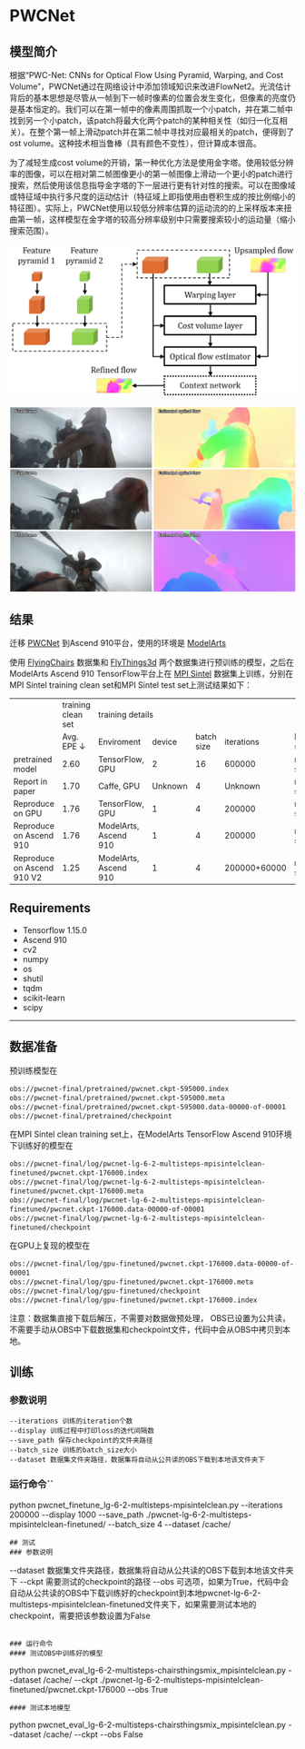 # PWCNet
## 模型简介
根据“PWC-Net: CNNs for Optical Flow Using Pyramid, Warping, and Cost Volume”，PWCNet通过在网络设计中添加领域知识来改进FlowNet2。光流估计背后的基本思想是尽管从一帧到下一帧时像素的位置会发生变化，但像素的亮度仍是基本恒定的。我们可以在第一帧中的像素周围抓取一个小patch，并在第二帧中找到另一个小patch，该patch将最大化两个patch的某种相关性（如归一化互相关）。在整个第一帧上滑动patch并在第二帧中寻找对应最相关的patch，便得到了ost volume。这种技术相当鲁棒（具有颜色不变性），但计算成本很高。

为了减轻生成cost volume的开销，第一种优化方法是使用金字塔。使用较低分辨率的图像，可以在相对第二帧图像更小的第一帧图像上滑动一个更小的patch进行搜索，然后使用该信息指导金字塔的下一层进行更有针对性的搜索。可以在图像域或特征域中执行多尺度的运动估计（特征域上即指使用由卷积生成的按比例缩小的特征图）。实际上，PWCNet使用以较低分辨率估算的运动流的的上采样版本来扭曲第一帧，这样模型在金字塔的较高分辨率级别中只需要搜索较小的运动量（缩小搜索范围）。

![](./img/pwc-net.png)

![](./img/sample.png)
## 结果
迁移 [PWCNet](https://github.com/philferriere/tfoptflow) 到Ascend 910平台，使用的环境是 [ModelArts](https://www.huaweicloud.com/product/modelarts.html)

使用 [FlyingChairs](https://lmb.informatik.uni-freiburg.de/resources/datasets/FlyingChairs.en.html#flyingchairs) 数据集和 [FlyThings3d](https://lmb.informatik.uni-freiburg.de/resources/datasets/SceneFlowDatasets.en.html) 两个数据集进行预训练的模型，之后在ModelArts Ascend 910 TensorFlow平台上在 [MPI Sintel](http://sintel.is.tue.mpg.de/downloads) 数据集上训练，分别在MPI Sintel training clean set和MPI Sintel test set上测试结果如下：

<table>
    <tr>
        <td></td>
        <td >training clean set</td>
        <td colspan="6">training details</td>
    </tr>   
    <tr>
        <td></td>
        <td>Avg. EPE &#8595;</td>
        <td>Enviroment</td>
        <td>device </td>
        <td>batch size </td>
        <td>iterations </td>
        <td>lr schedule</td>
        <td>loss function</td>
    </tr>
    <tr>
        <td>pretrained model</td>
        <td>2.60</td>
        <td>TensorFlow, GPU</td>
        <td>2</td>
        <td>16</td>
        <td>600000</td>
        <td>multi-steps</td>
        <td>loss_multiscale(600K)</td>
    </tr>
    <tr>
        <td>Report in paper</td>
        <td>1.70</td>
        <td>Caffe, GPU</td>
        <td>Unknown</td>
        <td>4</td>
        <td>Unknown</td>
        <td>multi-steps</td>
        <td>loss_robust</td>
    </tr>
    <tr>
        <td>Reproduce on GPU</td>
        <td>1.76</td>
        <td>TensorFlow, GPU</td>
        <td>1</td>
        <td>4</td>
        <td>200000</td>
        <td>multi-steps</td>
        <td>loss_robust(200K)</td>
    </tr>
    <tr>
        <td>Reproduce on Ascend 910</td>
        <td>1.76</td>
        <td>ModelArts, Ascend 910</td>
        <td>1</td>
        <td>4</td>
        <td>200000</td>
        <td>multi-steps</td>
        <td>loss_robust(200K)</td>
    </tr>
    <tr>
        <td>Reproduce on Ascend 910 V2</td>
        <td>1.25</td>
        <td>ModelArts, Ascend 910</td>
        <td>1</td>
        <td>4</td>
        <td>200000+60000</td>
        <td>multi-steps</td>
        <td>loss_robust(200K)+loss_multiscale(60K)</td>
    </tr>
</table>


## Requirements
- Tensorflow 1.15.0
- Ascend 910
- cv2
- numpy
- os
- shutil
- tqdm
- scikit-learn
- scipy

---
## 数据准备
预训练模型在
```
obs://pwcnet-final/pretrained/pwcnet.ckpt-595000.index
obs://pwcnet-final/pretrained/pwcnet.ckpt-595000.meta
obs://pwcnet-final/pretrained/pwcnet.ckpt-595000.data-00000-of-00001
obs://pwcnet-final/pretrained/checkpoint
```  

在MPI Sintel clean training set上，在ModelArts TensorFlow Ascend 910环境下训练好的模型在   
```
obs://pwcnet-final/log/pwcnet-lg-6-2-multisteps-mpisintelclean-finetuned/pwcnet.ckpt-176000.index
obs://pwcnet-final/log/pwcnet-lg-6-2-multisteps-mpisintelclean-finetuned/pwcnet.ckpt-176000.meta
obs://pwcnet-final/log/pwcnet-lg-6-2-multisteps-mpisintelclean-finetuned/pwcnet.ckpt-176000.data-00000-of-00001
obs://pwcnet-final/log/pwcnet-lg-6-2-multisteps-mpisintelclean-finetuned/checkpoint
```

在GPU上复现的模型在
```
obs://pwcnet-final/log/gpu-finetuned/pwcnet.ckpt-176000.data-00000-of-00001
obs://pwcnet-final/log/gpu-finetuned/pwcnet.ckpt-176000.meta
obs://pwcnet-final/log/gpu-finetuned/checkpoint
obs://pwcnet-final/log/gpu-finetuned/pwcnet.ckpt-176000.index
```
注意：数据集直接下载后解压，不需要对数据做预处理，
OBS已设置为公共读，不需要手动从OBS中下载数据集和checkpoint文件，代码中会从OBS中拷贝到本地。



## 训练
### 参数说明
```
--iterations 训练的iteration个数
--display 训练过程中打印loss的迭代间隔数
--save_path 保存checkpoint的文件夹路径
--batch_size 训练的batch_size大小
--dataset 数据集文件夹路径，数据集将自动从公共读的OBS下载到本地该文件夹下
```

### 运行命令``
python pwcnet_finetune_lg-6-2-multisteps-mpisintelclean.py
       --iterations 200000
       --display 1000 
       --save_path ./pwcnet-lg-6-2-multisteps-mpisintelclean-finetuned/
       --batch_size 4 
       --dataset /cache/ 
```
## 测试 
### 参数说明
```
--dataset 数据集文件夹路径，数据集将自动从公共读的OBS下载到本地该文件夹下
--ckpt 需要测试的checkpoint的路径
--obs 可选项，如果为True，代码中会自动从公共读的OBS中下载训练好的checkpoint到本地pwcnet-lg-6-2-multisteps-mpisintelclean-finetuned文件夹下，如果需要测试本地的checkpoint，需要把该参数设置为False
```

### 运行命令
#### 测试OBS中训练好的模型
```
python pwcnet_eval_lg-6-2-multisteps-chairsthingsmix_mpisintelclean.py
       --dataset /cache/
       --ckpt ./pwcnet-lg-6-2-multisteps-mpisintelclean-finetuned/pwcnet.ckpt-176000
       --obs True
```
#### 测试本地模型
```
python pwcnet_eval_lg-6-2-multisteps-chairsthingsmix_mpisintelclean.py
       --dataset /cache/
       --ckpt <local checkpoint path>
       --obs False
```
